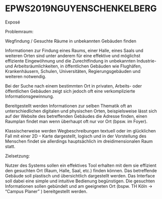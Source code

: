# EPWS2019NGUYENSCHENKELBERG

Exposé

Problemraum:

Wegfindung / Gesuchte Räume in unbekannten Gebäuden finden

Informationen zur Findung eines Raums, einer Halle, eines Saals und weiteren Orten sind unter anderem für eine effektive und möglichst effiziente Eingewöhnung und die Zurechtfindung in unbekannten Industrie- und Arbeitsräumlichkeiten, in öffentlichen Gebäuden wie Flughäfen, Krankenhäusern, Schulen, Universitäten, Regierungsgebäuden und weiteren notwendig.

Bei der Suche nach einem bestimmten Ort in privaten, Arbeits- oder öffentlichen Gebäuden zeigt sich jedoch oft eine verkomplizierte Informationsgewinnung.

Bereitgestellt werden Informationen zur selben Thematik oft an unterschiedlichen digitalen und physischen Orten, beispielsweise lässt sich auf der Website des betreffenden Gebäudes die Adresse finden, einen Raumplan findet man wenn überhaupt oft nur vor Ort (bpsw. im Foyer).

 Klassischerweise werden Wegbeschreibungen textuell oder im glücklichen Fall mit einer 2D – Karte dargestellt, logisch und in der Vorstellung des Menschen findet sie allerdings hauptsächlich im dreidimensionalen Raum statt.

Zielsetzung:

Nutzer des Systems sollen ein effektives Tool erhalten mit dem sie effizient den gesuchten Ort (Raum, Halle, Saal, etc.) finden können. Das betreffende Gebäude soll plastisch und übersichtlich dargestellt werden. Das Interface soll dabei eine simple und intuitive Bedienung begünstigen. Die gesuchten Informationen sollen gebündelt und am geeigneten Ort (bspw. TH Köln → “Campus Planer” ) bereitgestellt werden.


